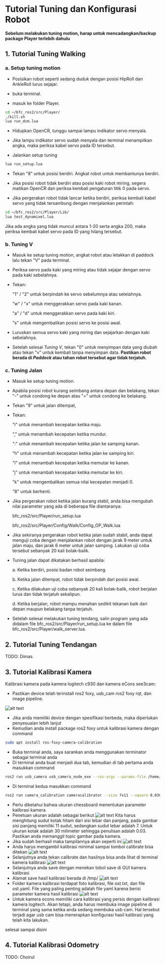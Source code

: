 # Tutorial Tuning dan Konfigurasi Robot
 
 **Sebelum melakukan tuning motion, harap untuk mencadangkan/backup package Player terlebih dahulu**

  
## 1. Tutorial Tuning Walking

### a. Setup tuning motion

- Posisikan robot seperti sedang duduk dengan posisi HipRoll dan AnkleRoll lurus sejajar.
  
- buka terminal.
  
- masuk ke folder Player.
  
```bash
cd ~/bfc_ros2/src/Player/
./kill.sh
lua run_dcm.lua
```

- Hidupkan OpenCR, tunggu sampai lampu indikator servo menyala.

- Jika lampu indikator servo sudah menyala dan terminal menampilkan angka, maka periksa kabel servo pada ID tersebut.
  
- Jalankan setup tuning

```bash
lua run_setup.lua
```

- Tekan "8" untuk posisi berdiri. Angkat robot untuk membantunya berdiri.

- Jika posisi robot tidak berdiri atau posisi kaki robot miring, segera matikan OpenCR dan periksa kembali pengaturan titik 0 pada servo.

- Jika pergerakan robot tidak lancar ketika berdiri, periksa kembali kabel servo yang tidak tersambung dengan menjalankan perintah:
  
```bash
cd ~/bfc_ros2/src/Player/Lib/
lua test_dynamixel.lua
```

Jika ada angka yang tidak muncul antara 1-20 serta angka 200, maka periksa kembali kabel servo pada ID yang hilang tersebut.

### b. Tuning V

- Masuk ke setup tuning motion, angkat robot atau letakkan di paddock lalu tekan "V" pada terminal.
  
- Periksa servo pada kaki yang miring atau tidak sejajar dengan servo pada kaki sebelahnya.

- Tekan:
  
    "1" / "2" untuk berpindah ke servo sebelumnya atau setelahnya.
    
    "w" / "x" untuk menggerakkan servo pada kaki kanan.
    
    "a" / "d" untuk menggerakkan servo pada kaki kiri.
    
    "s"       untuk mengembalikan posisi servo ke posisi awal.

- Luruskan semua servo kaki yang miring dan sejajarkan dengan kaki sebelahnya.

- Setelah selesai *Tuning V*, tekan "0" untuk menyimpan data yang diubah atau tekan "v" untuk kembali tanpa menyimpan data. **Pastikan robot berada di *Paddock* atau tahan robot tersebut agar tidak terjatuh.**

### c. Tuning Jalan

- Masuk ke setup tuning motion.

- Apabila posisi robot kurang seimbang antara depan dan belakang, tekan "-" untuk condong ke depan atau "=" untuk condong ke belakang.

- Tekan "9" untuk jalan ditempat,

- Tekan:
    
    "i" untuk menambah kecepatan ketika maju.
    
    "," untuk menambah kecepatan ketika mundur.
    
    ":" untuk menambah kecepatan ketika jalan ke samping kanan.
    
    "h" untuk menambah kecepatan ketika jalan ke samping kiri.
    
    "l" untuk menambah kecepatan ketika memutar ke kanan.
    
    "j" untuk menambah kecepatan ketika memutar ke kiri.
    
    "k" untuk mengembalikan semua nilai kecepatan menjadi 0.
    
    "8" untuk berhenti.

- Jika pergerakan robot ketika jalan kurang stabil, anda bisa mengubah nilai parameter yang ada di beberapa file diantaranya:
    
    bfc_ros2/src/Player/run_setup.lua
    
    bfc_ros2/src/Player/Config/Walk/Config_OP_Walk.lua

- Jika sekiranya pergerakan robot ketika jalan sudah stabil, anda dapat menguji coba dengan menjalankan robot dengan jarak 9 meter untuk jalan maju, dan jarak 6 meter untuk jalan samping. Lakukan uji coba tersebut sebanyak 20 kali bolak-balik.

- Tuning jalan dapat dikatakan berhasil apabila:
  
    a. Ketika berdiri, posisi badan robot seimbang.
  
    b. Ketika jalan ditempat, robot tidak berpindah dari posisi awal.

    c. Ketika dilakukan uji coba sebanyak 20 kali bolak-balik, robot berjalan lurus dan tidak terjatuh sekalipun.

    d. Ketika berjalan, robot mampu menahan sedikit tekanan baik dari depan maupun belakang tanpa terjatuh.

- Setelah selesai melakukan tuning tendang, salin program yang ada didalam file bfc_ros2/src/Player/run_setup.lua ke dalam file bfc_ros2/src/Player/walk_server.lua.

## 2. Tutorial Tuning Tendangan

TODO: Dimas

## 3. Tutorial Kalibrasi Kamera

Kalibrasi kamera pada kamera logitech c930 dan kamera eCons see3cam:

- Pastikan device telah terinstall ros2 foxy, usb_cam ros2 foxy rqt, dan image pipeline.
  
![alt text](<images/Screenshot from 2024-10-29 18-46-26.png>)
- Jika anda memiliki device dengan spesifikasi berbeda, maka diperlukan penyesuaian lebih lanjut
- Kemudian anda install package ros2 foxy untuk kalibrasi kamera dengan command
```bash
sudo apt install ros-foxy-camera-calibration
```
- Buka terminal anda, saya sarankan anda menggunakan terminator sebagai terminal anda
- Di terminal anda buat menjadi dua tab, kemudian di tab pertama anda masukkan command
```bash
ros2 run usb_camera usb_camera_node_exe --ros-args --params-file /home/barelangfc/bfc_ros2/src/usb_cam/config/params_1.yaml 
```
- Di terminal kedua masukkan command
```bash
ros2 run camera_calibration cameracalibrator --size 7x11 --square 0.030 --ros-args -r image:=/image_raw
```
- Perlu diketahui bahwa ukuran chessboard menentukan parameter kalibrasi kamera
- Penetuan ukuran adalah sebagai berikut
![alt text](<images/WhatsApp Image 2024-10-31 at 16.55.23.jpeg>)
Kita harus menghitung sudut kotak hitam dari sisi lebar dan panjang, pada gambar sisi panjang memiliki 11 sudut, sedangkan sudut lebar adalah 7. Untuk ukuran kotak adalah 30 milimeter sehingga penulisan adalah 0.03. Pastikan anda memanggil topic gambar pada kamera.
- Jika sudah berhasil maka tampilannya akan seperti ini
![alt text](<images/Screenshot from 2024-10-29 19-29-37.png>)
- Anda harus mengambil kalibrasi minimal sampai tombol calibrate bisa ditekan
![alt text](<images/Screenshot from 2024-10-29 19-30-51.png>)
- Selanjutnya anda tekan calibrate dan hasilnya bisa anda lihat di terminal kamera kalibrasi
![alt text](<images/Screenshot from 2024-10-29 19-31-21.png>)
- Selanjutnya anda save dengan menekan tobol save di GUI kamera kalibrasi
- Alamat save hasil kalibrasi berada di /tmp/
![alt text](<images/Screenshot from 2024-10-29 19-48-19.png>)
- Folder kamera kalibrasi terdapat foto kalibrasi, file ost.txt, dan file ost.yaml. File yang paling penting adalah file yaml karena berisi parameter kamera hasil kalibrasi
![alt text](<images/Screenshot from 2024-10-29 19-49-42.png>)
- Untuk kamera econs memiliki cara kalibrasi yang persis dengan kalibrasi kamera logitech. Akan tetapi, anda harus membuka image pipeline di terminal yang sama ketika anda sedang membuka usb cam. Hal tersebut terjadi agar usb cam bisa menerapkan konfigurasi hasil kalibrasi yang telah kita lakukan. 

selesai sampai disini

## 4. Tutorial Kalibrasi Odometry

TODO: Choirul
